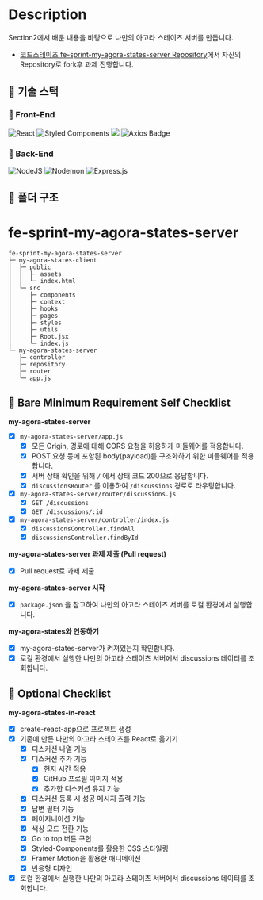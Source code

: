 # Description

Section2에서 배운 내용을 바탕으로 나만의 아고라 스테이츠 서버를 만듭니다.

- [코드스테이츠 fe-sprint-my-agora-states-server Repository](https://github.com/codestates-seb/fe-sprint-my-agora-states-server)에서 자신의 Repository로 fork후 과제 진행합니다.

## 🔧 기술 스택

### 🔨 Front-End

![React](https://img.shields.io/badge/react-%2320232a.svg?style=for-the-badge&logo=react&logoColor=%2361DAFB) ![Styled Components](https://img.shields.io/badge/styled--components-DB7093?style=for-the-badge&logo=styled-components&logoColor=white) <img src="https://img.shields.io/badge/Framer Motion-bc4a97?style=for-the-badge&logo=Framer&logoColor=white"> ![Axios Badge](https://img.shields.io/badge/Axios-5A29E4?logo=axios&logoColor=fff&style=for-the-badge)

### 🔨 Back-End

![NodeJS](https://img.shields.io/badge/node.js-6DA55F?style=for-the-badge&logo=node.js&logoColor=white) ![Nodemon](https://img.shields.io/badge/NODEMON-%23323330.svg?style=for-the-badge&logo=nodemon&logoColor=%BBDEAD) ![Express.js](https://img.shields.io/badge/express.js-%23404d59.svg?style=for-the-badge&logo=express&logoColor=%2361DAFB)

## 📑 폴더 구조

# fe-sprint-my-agora-states-server

```
fe-sprint-my-agora-states-server
├─ my-agora-states-client
│  ├─ public
│  │  ├─ assets
│  │  └─ index.html
│  └─ src
│     ├─ components
│     ├─ context
│     ├─ hooks
│     ├─ pages
│     ├─ styles
│     ├─ utils
│     ├─ Root.jsx
│     └─ index.js
└─ my-agora-states-server
   ├─ controller
   ├─ repository
   ├─ router
   └─ app.js
```

## 📌 Bare Minimum Requirement Self Checklist

**my-agora-states-server**

- [x] `my-agora-states-server/app.js`
  - [x] 모든 Origin, 경로에 대해 CORS 요청을 허용하게 미들웨어를 적용합니다.
  - [x] POST 요청 등에 포함된 body(payload)를 구조화하기 위한 미들웨어를 적용합니다.
  - [x] 서버 상태 확인을 위해 `/` 에서 상태 코드 200으로 응답합니다.
  - [x] `discussionsRouter` 를 이용하여 `/discussions` 경로로 라우팅합니다.
- [x] `my-agora-states-server/router/discussions.js`
  - [x] `GET /discussions`
  - [x] `GET /discussions/:id`
- [x] `my-agora-states-server/controller/index.js`
  - [x] `discussionsController.findAll`
  - [x] `discussionsController.findById`

**my-agora-states-server 과제 제출 (Pull request)**

- [x] Pull request로 과제 제출

**my-agora-states-server 시작**

- [x] `package.json` 을 참고하여 나만의 아고라 스테이츠 서버를 로컬 환경에서 실행합니다.

**my-agora-states와 연동하기**

- [x] my-agora-states-server가 켜져있는지 확인합니다.
- [x] 로컬 환경에서 실행한 나만의 아고라 스테이츠 서버에서 discussions 데이터를 조회합니다.

## 📌 Optional Checklist

**my-agora-states-in-react**

- [x] create-react-app으로 프로젝트 생성
- [x] 기존에 만든 나만의 아고라 스테이츠를 React로 옮기기
  - [x] 디스커션 나열 기능
  - [x] 디스커션 추가 기능
    - [x] 현지 시간 적용
    - [x] GitHub 프로필 이미지 적용
    - [x] 추가한 디스커션 유지 기능
  - [x] 디스커션 등록 시 성공 메시지 출력 기능
  - [x] 답변 필터 기능
  - [x] 페이지네이션 기능
  - [x] 색상 모드 전환 기능
  - [x] Go to top 버튼 구현
  - [x] Styled-Components를 활용한 CSS 스타일링
  - [x] Framer Motion을 활용한 애니메이션
  - [x] 반응형 디자인
- [x] 로컬 환경에서 실행한 나만의 아고라 스테이츠 서버에서 discussions 데이터를 조회합니다.
